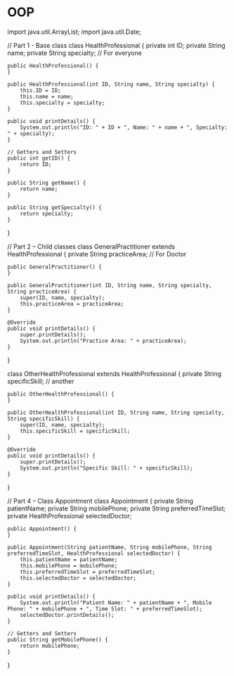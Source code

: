 # OOP
import java.util.ArrayList;
import java.util.Date;

// Part 1 - Base class
class HealthProfessional {
    private int ID;
    private String name;
    private String specialty; // For everyone

    public HealthProfessional() {
    }

    public HealthProfessional(int ID, String name, String specialty) {
        this.ID = ID;
        this.name = name;
        this.specialty = specialty;
    }

    public void printDetails() {
        System.out.println("ID: " + ID + ", Name: " + name + ", Specialty: " + specialty);
    }

    // Getters and Setters
    public int getID() {
        return ID;
    }

    public String getName() {
        return name;
    }

    public String getSpecialty() {
        return specialty;
    }
}

// Part 2 – Child classes
class GeneralPractitioner extends HealthProfessional {
    private String practiceArea; // For Doctor

    public GeneralPractitioner() {
    }

    public GeneralPractitioner(int ID, String name, String specialty, String practiceArea) {
        super(ID, name, specialty);
        this.practiceArea = practiceArea;
    }

    @Override
    public void printDetails() {
        super.printDetails();
        System.out.println("Practice Area: " + practiceArea);
    }
}

class OtherHealthProfessional extends HealthProfessional {
    private String specificSkill; // another

    public OtherHealthProfessional() {
    }

    public OtherHealthProfessional(int ID, String name, String specialty, String specificSkill) {
        super(ID, name, specialty);
        this.specificSkill = specificSkill;
    }

    @Override
    public void printDetails() {
        super.printDetails();
        System.out.println("Specific Skill: " + specificSkill);
    }
}

// Part 4 – Class Appointment
class Appointment {
    private String patientName;
    private String mobilePhone;
    private String preferredTimeSlot;
    private HealthProfessional selectedDoctor;

    public Appointment() {
    }

    public Appointment(String patientName, String mobilePhone, String preferredTimeSlot, HealthProfessional selectedDoctor) {
        this.patientName = patientName;
        this.mobilePhone = mobilePhone;
        this.preferredTimeSlot = preferredTimeSlot;
        this.selectedDoctor = selectedDoctor;
    }

    public void printDetails() {
        System.out.println("Patient Name: " + patientName + ", Mobile Phone: " + mobilePhone + ", Time Slot: " + preferredTimeSlot);
        selectedDoctor.printDetails();
    }

    // Getters and Setters
    public String getMobilePhone() {
        return mobilePhone;
    }
}

